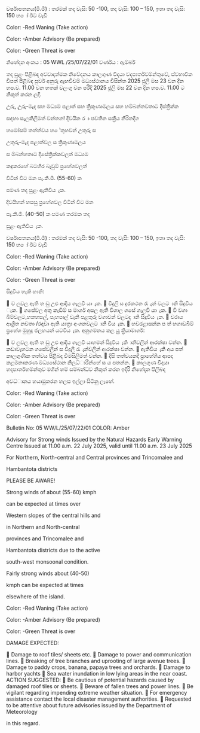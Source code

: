 වර්ෂාපතනය(මි.මී) : තරමක් තද වැසි: 50 -100, තද වැසි: 100 – 150, ඉතා තද වැසි: 150 හ ෝ ඊට වැඩි

Color: -Red Waning (Take action)

Color: -Amber Advisory (Be prepared)

Color: -Green Threat is over

නිහේදන අංකය : 05 WWL /25/07/22/01 වර්ණය : ඇම්බර්

තද සුළං පිළිබඳ අවවාදාත්මක නිවේදනය කාලගුණ විදයා වදපාර්තවම්න්තුවේ, ස්වභාවික විපත් පිළිබඳ පූර්ව අනුරු ඇඟවීවම් මධ්‍යස්ථානය විසින්ත 2025 ජූලි මස 23 වන දින හප.ව. 11.00 වන හතක් වලංගු වන පරිදි 2025 ජූලි මස 22 වන දින හප.ව. 11.00 ට නිකුත් කරන ලදි.

උුරු, උුරු-මැද සහ මධ්‍යම පළාත් සහ ත්‍රිකුණාමලය සහ හම්බන්තවතාට දිස්ත්‍රික්ක

සඳහා සැලකිලිමත් වන්තන! දිවයින ර ා පවතින සක්‍රීය නිරිතදිග

හමෝසම් තත්ත්වය හ ේතුහවන් උතුරු ස

උතුරු-මැද පළාත්වල ස ත්‍රිකුණාමලය

ස ම්බන්හතාට දිසේත්‍රික්කවලත් මධ්‍යම

කඳුකරහේ බටහිර බෑවුම් ප්‍රහේශවලත්

විටින් විට මන පැ.කි.මී. (55-60) ක

පමණ තද සුළං ඇතිවිය ැක.

දිවයිහන් හසසු ප්‍රහේශවල විටින් විට මන

පැ.කි.මී. (40-50) ක පමණ තරමක තද

සුළං ඇතිවිය ැක.

වර්ෂාපතනය(මි.මී) : තරමක් තද වැසි: 50 -100, තද වැසි: 100 – 150, ඉතා තද වැසි: 150 හ ෝ ඊට වැඩි

Color: -Red Waning (Take action)

Color: -Amber Advisory (Be prepared)

Color: -Green Threat is over

සිදුවිය හැකි හානි:

 ව ලවල ඇති ත ඩු උළු ආදිය ගැලවී යා ැක.  විදුලි ස දුරකථන රැ ැන් වලට ානි සිදුවිය ැක.  ගසේවල අතු කැඩීම් ස මාර්ග අසල ඇති විශාල ගසේ ගැලවී යා ැක.  වී වගා බිම්වලට,හකහසල්, පැහපාල් වැනි පළතුරු වගාවන් වලටද ානි සිදුවිය ැක.  වරාය ආශ්‍රිත නවතා /රඳවා ඇති යාත්‍රා අංගනවලට ානි විය ැක.  හවරළාසන්න ප ත් හගාඩබිම් ප්‍රහේශ මුහුදු ජලහයන් යටවිය ැක. අනුගමනය කල යුු ක්‍රියාමාර්ග:

 ව ලවල ඇති ත ඩු උළු ආදිය ගැලවී යාහමන් සිදුවිය ැකි ානිවලින් ආරක්ෂා වන්න.  කඩාවැහටන ගසේවලින් ස විදුලි රැ ැන්වලින් ආරක්ෂා වන්න.  ඇතිවිය ැකි අය පත් කාලගුණික තත්වය පිළිබද විමසිලිමත් වන්න.  දිසි තත්වයකදී ප්‍රාහේශීය ආපදා කළමනාකරණ මධ්‍යසේථාන නිලධ්‍ාරීන්හේ ස ය පතන්න.  කාලගුණ විදයා හදපාර්තහම්න්තුව මගින් හම් සම්බන්ධ්‍ව නිකුත් කරන ඉදිරි නිහේදන පිලිබඳ

අවධ්‍ානය හයාමුකරන හලස ඉල්ලා සිටිනු ලැහේ.

Color: -Red Waning (Take action)

Color: -Amber Advisory (Be prepared)

Color: -Green Threat is over

Bulletin No: 05 WW/L/25/07/22/01 COLOR: Amber

Advisory for Strong winds Issued by the Natural Hazards Early Warning Centre Issued at 11.00 a.m. 22 July 2025, valid until 11.00 a.m. 23 July 2025

For Northern, North-central and Central provinces and Trincomalee and

Hambantota districts

PLEASE BE AWARE!

Strong winds of about (55-60) kmph

can be expected at times over

Western slopes of the central hills and

in Northern and North-central

provinces and Trincomalee and

Hambantota districts due to the active

south-west monsoonal condition.

Fairly strong winds about (40-50)

kmph can be expected at times

elsewhere of the island.

Color: -Red Waning (Take action)

Color: -Amber Advisory (Be prepared)

Color: -Green Threat is over

DAMAGE EXPECTED:

 Damage to roof tiles/ sheets etc.  Damage to power and communication lines.  Breaking of tree branches and uprooting of large avenue trees.  Damage to paddy crops, banana, papaya trees and orchards.  Damage to harbor yachts  Sea water inundation in low lying areas in the near coast. ACTION SUGGESTED:  Be cautious of potential hazards caused by damaged roof tiles or sheets.  Beware of fallen trees and power lines.  Be vigilant regarding impending extreme weather situation.  For emergency assistance contact the local disaster management authorities.  Requested to be attentive about future advisories issued by the Department of Meteorology

in this regard.
